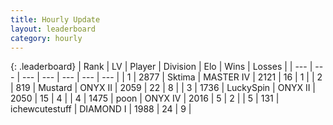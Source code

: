 ```yaml
---
title: Hourly Update
layout: leaderboard
category: hourly
---
```


{: .leaderboard}
| Rank | LV | Player | Division | Elo | Wins | Losses |
| --- | --- | --- | --- | --- | --- | --- |
| <span data-change="0">1</span> | 2877 | <span title="ID: 353063">Sktima</span> | MASTER IV | <span data-change="0">2121</span> | <span data-change="0">16</span> | <span data-change="0">1</span> |
| <span data-change="1">2</span> | 819 | <span title="ID: 611082">Mustard</span> | ONYX II | <span data-change="34">2059</span> | <span data-change="9">22</span> | <span data-change="3">8</span> |
| <span data-change="-1">3</span> | 1736 | <span title="ID: 498412">LuckySpin</span> | ONYX II | <span data-change="-8">2050</span> | <span data-change="1">15</span> | <span data-change="1">4</span> |
| <span data-change="0">4</span> | 1475 | <span title="ID: 540690">poon</span> | ONYX IV | <span data-change="9">2016</span> | <span data-change="3">5</span> | <span data-change="2">2</span> |
| <span data-change="5">5</span> | 131 | <span title="ID: 758292">ichewcutestuff</span> | DIAMOND I | <span data-change="43">1988</span> | <span data-change="8">24</span> | <span data-change="5">9</span> |